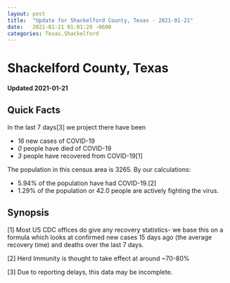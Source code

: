 ```yaml
---
layout: post
title:  "Update for Shackelford County, Texas - 2021-01-21"
date:   2021-01-21 01:01:29 -0600
categories: Texas,Shackelford
---
```


# Shackelford County, Texas
#### Updated 2021-01-21

## Quick Facts

In the last 7 days[3] we project there have been
- *16* new cases of COVID-19
- *0* people have died of COVID-19
- *3* people have recovered from COVID-19[1]

The population in this census area is 3265. By our calculations:
- 5.94% of the population have had COVID-19.[2]
- 1.29% of the population or 42.0 people are actively fighting the virus.

## Synopsis




[1] Most US CDC offices do give any recovery statistics- we base this on a formula which looks at confirmed new cases
15 days ago (the average recovery time) and deaths over the last 7 days.

[2] Herd Immunity is thought to take effect at around ~70-80%

[3] Due to reporting delays, this data may be incomplete.
 
    